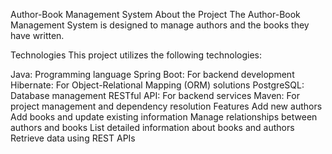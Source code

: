 Author-Book Management System
About the Project
The Author-Book Management System is designed to manage authors and the books they have written. 

Technologies
This project utilizes the following technologies:

Java: Programming language
Spring Boot: For backend development
Hibernate: For Object-Relational Mapping (ORM) solutions
PostgreSQL: Database management
RESTful API: For backend services
Maven: For project management and dependency resolution
Features
Add new authors
Add books and update existing information
Manage relationships between authors and books
List detailed information about books and authors
Retrieve data using REST APIs
